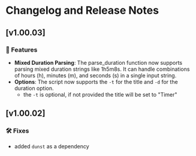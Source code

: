 # Changelog and Release Notes

## [v1.00.03]

### 🚀 Features

- **Mixed Duration Parsing**: The parse_duration function now supports parsing mixed duration strings like 1h5m8s. It can handle combinations of hours (h), minutes (m), and seconds (s) in a single input string.
- **Options**: The script now supports the `-t` for the title and `-d` for the duration option.
    - the `-t` is optional, if not provided the title will be set to "Timer"

## [v1.00.02]

### 🛠 Fixes

- added `dunst` as a dependency
